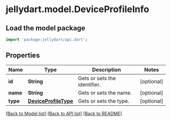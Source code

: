 # jellydart.model.DeviceProfileInfo

## Load the model package
```dart
import 'package:jellydart/api.dart';
```

## Properties
Name | Type | Description | Notes
------------ | ------------- | ------------- | -------------
**id** | **String** | Gets or sets the identifier. | [optional] 
**name** | **String** | Gets or sets the name. | [optional] 
**type** | [**DeviceProfileType**](DeviceProfileType.md) | Gets or sets the type. | [optional] 

[[Back to Model list]](../README.md#documentation-for-models) [[Back to API list]](../README.md#documentation-for-api-endpoints) [[Back to README]](../README.md)


